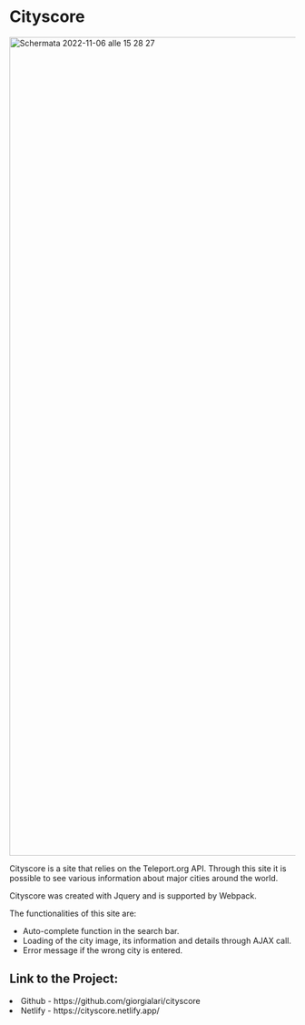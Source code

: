 # Cityscore
<img width="1440" alt="Schermata 2022-11-06 alle 15 28 27" src="https://user-images.githubusercontent.com/91114037/200176620-28044c05-4dd8-4639-92c8-d7f14cd4d0ee.png">

<p>Cityscore is a site that relies on the Teleport.org API. Through this site it is possible to see various information about major cities around the world. </p>

<p>Cityscore was created with Jquery and is supported by Webpack. </p>

<p> The functionalities of this site are: </p>
<ul>
 <li>Auto-complete function in the search bar. </li>
<li>Loading of the city image, its information and details through AJAX call. </li>
<li>Error message if the wrong city is entered. </li>
</ul>
<h2>Link to the Project: </h2>

<li> Github - https://github.com/giorgialari/cityscore </li>
<li> Netlify - https://cityscore.netlify.app/ </li>



